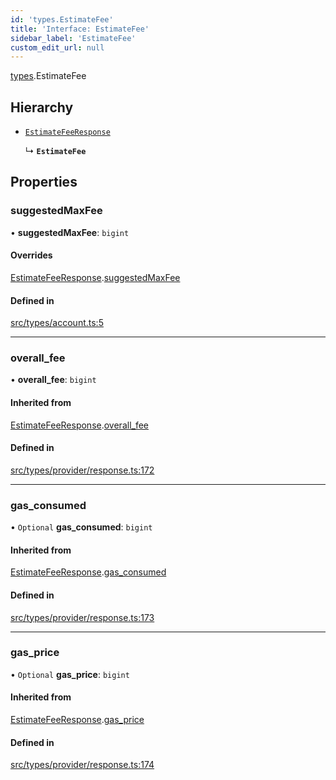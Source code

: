 ```yaml
---
id: 'types.EstimateFee'
title: 'Interface: EstimateFee'
sidebar_label: 'EstimateFee'
custom_edit_url: null
---
```


[types](../namespaces/types.md).EstimateFee

## Hierarchy

- [`EstimateFeeResponse`](types.EstimateFeeResponse.md)

  ↳ **`EstimateFee`**

## Properties

### suggestedMaxFee

• **suggestedMaxFee**: `bigint`

#### Overrides

[EstimateFeeResponse](types.EstimateFeeResponse.md).[suggestedMaxFee](types.EstimateFeeResponse.md#suggestedmaxfee)

#### Defined in

[src/types/account.ts:5](https://github.com/starknet-io/starknet.js/blob/v5.24.2/src/types/account.ts#L5)

---

### overall_fee

• **overall_fee**: `bigint`

#### Inherited from

[EstimateFeeResponse](types.EstimateFeeResponse.md).[overall_fee](types.EstimateFeeResponse.md#overall_fee)

#### Defined in

[src/types/provider/response.ts:172](https://github.com/starknet-io/starknet.js/blob/v5.24.2/src/types/provider/response.ts#L172)

---

### gas_consumed

• `Optional` **gas_consumed**: `bigint`

#### Inherited from

[EstimateFeeResponse](types.EstimateFeeResponse.md).[gas_consumed](types.EstimateFeeResponse.md#gas_consumed)

#### Defined in

[src/types/provider/response.ts:173](https://github.com/starknet-io/starknet.js/blob/v5.24.2/src/types/provider/response.ts#L173)

---

### gas_price

• `Optional` **gas_price**: `bigint`

#### Inherited from

[EstimateFeeResponse](types.EstimateFeeResponse.md).[gas_price](types.EstimateFeeResponse.md#gas_price)

#### Defined in

[src/types/provider/response.ts:174](https://github.com/starknet-io/starknet.js/blob/v5.24.2/src/types/provider/response.ts#L174)
